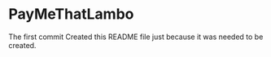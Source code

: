 # PayMeThatLambo
The first commit
Created this README file just because it was needed to be created.
